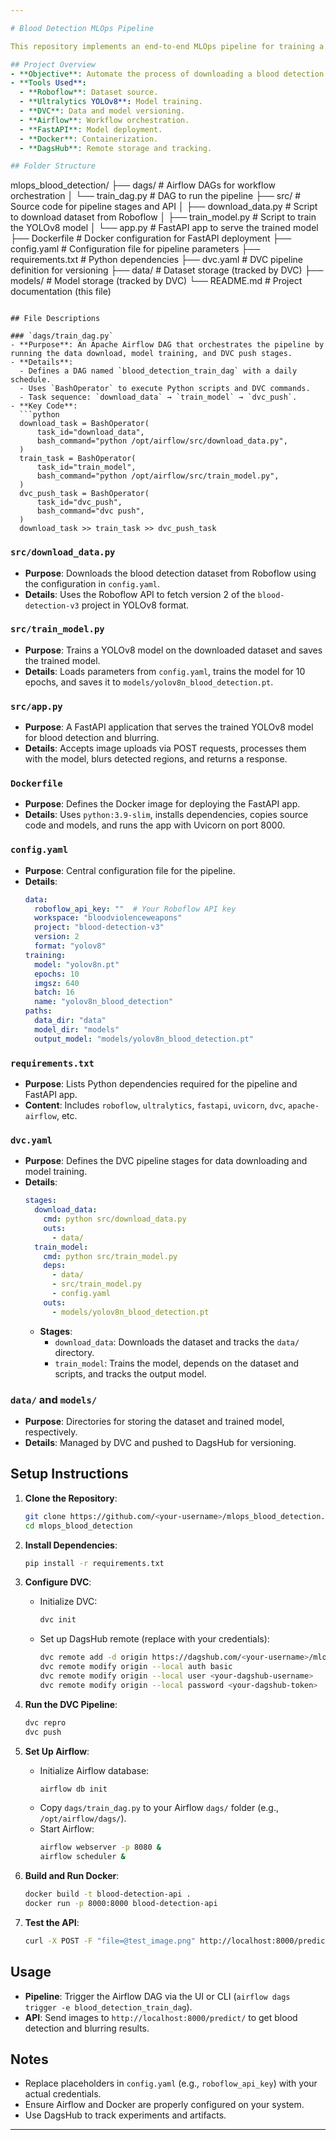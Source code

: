 ```yaml
---

# Blood Detection MLOps Pipeline

This repository implements an end-to-end MLOps pipeline for training a YOLOv8 model to detect blood in images, versioning data and models with DVC, orchestrating the workflow with Apache Airflow, and deploying the trained model as a FastAPI service in a Docker container. The pipeline integrates with Roboflow for dataset retrieval and DagsHub for remote storage and tracking.

## Project Overview
- **Objective**: Automate the process of downloading a blood detection dataset, training a YOLOv8 model, versioning artifacts, and deploying the model as a REST API.
- **Tools Used**:
  - **Roboflow**: Dataset source.
  - **Ultralytics YOLOv8**: Model training.
  - **DVC**: Data and model versioning.
  - **Airflow**: Workflow orchestration.
  - **FastAPI**: Model deployment.
  - **Docker**: Containerization.
  - **DagsHub**: Remote storage and tracking.

## Folder Structure
```
mlops_blood_detection/
├── dags/                     # Airflow DAGs for workflow orchestration
│   └── train_dag.py          # DAG to run the pipeline
├── src/                      # Source code for pipeline stages and API
│   ├── download_data.py     # Script to download dataset from Roboflow
│   ├── train_model.py       # Script to train the YOLOv8 model
│   └── app.py               # FastAPI app to serve the trained model
├── Dockerfile               # Docker configuration for FastAPI deployment
├── config.yaml              # Configuration file for pipeline parameters
├── requirements.txt         # Python dependencies
├── dvc.yaml                 # DVC pipeline definition for versioning
├── data/                    # Dataset storage (tracked by DVC)
├── models/                  # Model storage (tracked by DVC)
└── README.md                # Project documentation (this file)
```

## File Descriptions

### `dags/train_dag.py`
- **Purpose**: An Apache Airflow DAG that orchestrates the pipeline by running the data download, model training, and DVC push stages.
- **Details**:
  - Defines a DAG named `blood_detection_train_dag` with a daily schedule.
  - Uses `BashOperator` to execute Python scripts and DVC commands.
  - Task sequence: `download_data` → `train_model` → `dvc_push`.
- **Key Code**:
  ```python
  download_task = BashOperator(
      task_id="download_data",
      bash_command="python /opt/airflow/src/download_data.py",
  )
  train_task = BashOperator(
      task_id="train_model",
      bash_command="python /opt/airflow/src/train_model.py",
  )
  dvc_push_task = BashOperator(
      task_id="dvc_push",
      bash_command="dvc push",
  )
  download_task >> train_task >> dvc_push_task
  ```

### `src/download_data.py`
- **Purpose**: Downloads the blood detection dataset from Roboflow using the configuration in `config.yaml`.
- **Details**: Uses the Roboflow API to fetch version 2 of the `blood-detection-v3` project in YOLOv8 format.

### `src/train_model.py`
- **Purpose**: Trains a YOLOv8 model on the downloaded dataset and saves the trained model.
- **Details**: Loads parameters from `config.yaml`, trains the model for 10 epochs, and saves it to `models/yolov8n_blood_detection.pt`.

### `src/app.py`
- **Purpose**: A FastAPI application that serves the trained YOLOv8 model for blood detection and blurring.
- **Details**: Accepts image uploads via POST requests, processes them with the model, blurs detected regions, and returns a response.

### `Dockerfile`
- **Purpose**: Defines the Docker image for deploying the FastAPI app.
- **Details**: Uses `python:3.9-slim`, installs dependencies, copies source code and models, and runs the app with Uvicorn on port 8000.

### `config.yaml`
- **Purpose**: Central configuration file for the pipeline.
- **Details**:
  ```yaml
  data:
    roboflow_api_key: ""  # Your Roboflow API key
    workspace: "bloodviolenceweapons"
    project: "blood-detection-v3"
    version: 2
    format: "yolov8"
  training:
    model: "yolov8n.pt"
    epochs: 10
    imgsz: 640
    batch: 16
    name: "yolov8n_blood_detection"
  paths:
    data_dir: "data"
    model_dir: "models"
    output_model: "models/yolov8n_blood_detection.pt"
  ```

### `requirements.txt`
- **Purpose**: Lists Python dependencies required for the pipeline and FastAPI app.
- **Content**: Includes `roboflow`, `ultralytics`, `fastapi`, `uvicorn`, `dvc`, `apache-airflow`, etc.

### `dvc.yaml`
- **Purpose**: Defines the DVC pipeline stages for data downloading and model training.
- **Details**:
  ```yaml
  stages:
    download_data:
      cmd: python src/download_data.py
      outs:
        - data/
    train_model:
      cmd: python src/train_model.py
      deps:
        - data/
        - src/train_model.py
        - config.yaml
      outs:
        - models/yolov8n_blood_detection.pt
  ```
  - **Stages**:
    - `download_data`: Downloads the dataset and tracks the `data/` directory.
    - `train_model`: Trains the model, depends on the dataset and scripts, and tracks the output model.

### `data/` and `models/`
- **Purpose**: Directories for storing the dataset and trained model, respectively.
- **Details**: Managed by DVC and pushed to DagsHub for versioning.

## Setup Instructions

1. **Clone the Repository**:
   ```bash
   git clone https://github.com/<your-username>/mlops_blood_detection.git
   cd mlops_blood_detection
   ```

2. **Install Dependencies**:
   ```bash
   pip install -r requirements.txt
   ```

3. **Configure DVC**:
   - Initialize DVC:
     ```bash
     dvc init
     ```
   - Set up DagsHub remote (replace with your credentials):
     ```bash
     dvc remote add -d origin https://dagshub.com/<your-username>/mlops_blood_detection.dvc
     dvc remote modify origin --local auth basic
     dvc remote modify origin --local user <your-dagshub-username>
     dvc remote modify origin --local password <your-dagshub-token>
     ```

4. **Run the DVC Pipeline**:
   ```bash
   dvc repro
   dvc push
   ```

5. **Set Up Airflow**:
   - Initialize Airflow database:
     ```bash
     airflow db init
     ```
   - Copy `dags/train_dag.py` to your Airflow `dags/` folder (e.g., `/opt/airflow/dags/`).
   - Start Airflow:
     ```bash
     airflow webserver -p 8080 &
     airflow scheduler &
     ```

6. **Build and Run Docker**:
   ```bash
   docker build -t blood-detection-api .
   docker run -p 8000:8000 blood-detection-api
   ```

7. **Test the API**:
   ```bash
   curl -X POST -F "file=@test_image.png" http://localhost:8000/predict/
   ```

## Usage
- **Pipeline**: Trigger the Airflow DAG via the UI or CLI (`airflow dags trigger -e blood_detection_train_dag`).
- **API**: Send images to `http://localhost:8000/predict/` to get blood detection and blurring results.

## Notes
- Replace placeholders in `config.yaml` (e.g., `roboflow_api_key`) with your actual credentials.
- Ensure Airflow and Docker are properly configured on your system.
- Use DagsHub to track experiments and artifacts.

---
```

